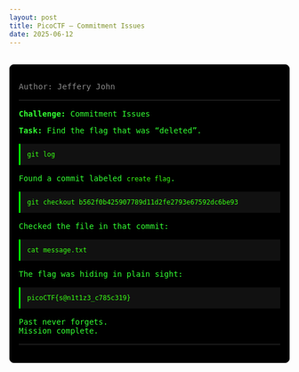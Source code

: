 ```yaml
---
layout: post
title: PicoCTF — Commitment Issues
date: 2025-06-12
---
```


<div class="hacker-diary">
  <style>
    .hacker-diary {
      font-family: 'Ubuntu Mono', monospace;
      color: #33ff33;
      background-color: #000;
      padding: 1rem;
      margin: 2rem auto;
      max-width: 800px;
      border: 1px solid #222;
      border-radius: 8px;
    }

    .hacker-diary .title {
      font-size: 1.5rem;
      margin-bottom: 0.5rem;
      color: #00ff99;
    }

    .hacker-diary .meta {
      font-size: 0.9rem;
      color: #888;
      margin-bottom: 1rem;
    }

    .hacker-diary .divider {
      height: 1px;
      background-color: #333;
      margin: 1rem 0;
    }

    .hacker-diary code {
      background: transparent;
      color: #39ff14;
    }

    .hacker-diary pre {
      background-color: #111;
      padding: 0.75rem;
      border-left: 3px solid #0f0;
      overflow-x: auto;
      margin: 1rem 0;
      color: #39ff14;
    }
  </style>

  <p class="meta">Author: Jeffery John</p>

  <div class="divider"></div>

  <p><strong>Challenge:</strong> Commitment Issues</p>
  <p><strong>Task:</strong> Find the flag that was “deleted”.</p>

  <pre><code>git log</code></pre>

  <p>Found a commit labeled <code>create flag</code>.</p>

  <pre><code>git checkout b562f0b425907789d11d2fe2793e67592dc6be93</code></pre>

  <p>Checked the file in that commit:</p>

  <pre><code>cat message.txt</code></pre>

  <p>The flag was hiding in plain sight:</p>

  <pre><code>picoCTF{s@n1t1z3_c785c319}</code></pre>

  <p>Past never forgets.<br>
  Mission complete.</p>

  <div class="divider"></div>
</div>
